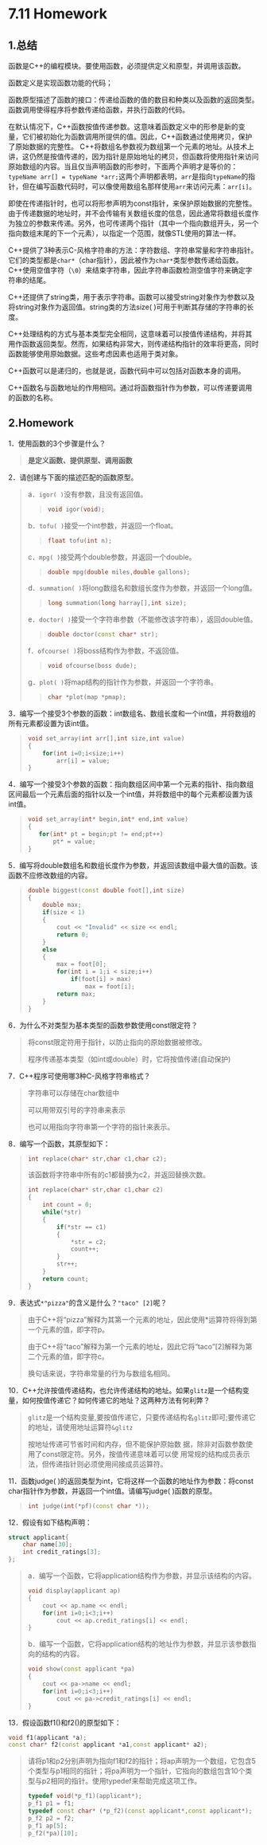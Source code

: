 # 7.11 Homework

## 1.总结

函数是C++的编程模块。要使用函数，必须提供定义和原型，并调用该函数。

函数定义是实现函数功能的代码；

函数原型描述了函数的接口：传递给函数的值的数目和种类以及函数的返回类型。函数调用使得程序将参数传递给函数，并执行函数的代码。

在默认情况下，C++函数按值传递参数。这意味着函数定义中的形参是新的变量，它们被初始化为函数调用所提供的值。因此，C++函数通过使用拷贝，保护了原始数据的完整性。
C++将数组名参数视为数组第一个元素的地址。从技术上讲，这仍然是按值传递的，因为指针是原始地址的拷贝，但函数将使用指针来访问原始数组的内容。当且仅当声明函数的形参时，下面两个声明才是等价的：`typeName arr[] = typeName *arr;`这两个声明都表明，`arr`是指向`typeName`的指针，但在编写函数代码时，可以像使用数组名那样使用`arr`来访问元素：`arr[i]`。

即使在传递指针时，也可以将形参声明为const指针，来保护原始数据的完整性。由于传递数据的地址时，并不会传输有关数组长度的信息，因此通常将数组长度作为独立的参数来传递。另外，也可传递两个指针（其中一个指向数组开头，另一个指向数组末尾的下一个元素），以指定一个范围，就像STL使用的算法一样。

C++提供了3种表示C-风格字符串的方法：字符数组、字符串常量和字符串指针。它们的类型都是`char*`（char指针），因此被作为`char*`类型参数传递给函数。C++使用空值字符（`\0`）来结束字符串，因此字符串函数检测空值字符来确定字符串的结尾。

C++还提供了string类，用于表示字符串。函数可以接受string对象作为参数以及将string对象作为返回值。string类的方法size( )可用于判断其存储的字符串的长度。

C++处理结构的方式与基本类型完全相同，这意味着可以按值传递结构，并将其用作函数返回类型。然而，如果结构非常大，则传递结构指针的效率将更高，同时函数能够使用原始数据。这些考虑因素也适用于类对象。

C++函数可以是递归的，也就是说，函数代码中可以包括对函数本身的调用。

C++函数名与函数地址的作用相同。通过将函数指针作为参数，可以传递要调用的函数的名称。

## 2.Homework

1．使用函数的3个步骤是什么？

>   **是定义函数、提供原型、调用函数**

2．请创建与下面的描述匹配的函数原型。

>   a．`igor( )`没有参数，且没有返回值。
>
>   >   ```cpp
>   >   void igor(void);
>   >   ```
>
>   b．`tofu( )`接受一个int参数，并返回一个float。
>
>   >   ```cpp
>   >   float tofu(int n);
>   >   ```
>
>   c．`mpg( )`接受两个double参数，并返回一个double。
>
>   >   ```cpp
>   >   double mpg(double miles,double gallons);
>   >   ```
>
>   d．`summation( )`将long数组名和数组长度作为参数，并返回一个long值。
>
>   >   ```cpp
>   >   long summation(long harray[],int size);
>   >   ```
>
>   e．`doctor( )`接受一个字符串参数（不能修改该字符串），返回double值。
>
>   >   ```cpp
>   >   double doctor(const char* str);
>
>   f．`ofcourse( )`将boss结构作为参数，不返回值。
>
>   >   ```cpp
>   >   void ofcourse(boss dude);
>
>   g．`plot( )`将map结构的指针作为参数，并返回一个字符串。
>
>   >   ```cpp
>   >   char *plot(map *pmap);

3．编写一个接受3个参数的函数：int数组名、数组长度和一个int值，并将数组的所有元素都设置为该int值。

>   ```cpp
>   void set_array(int arr[],int size,int value)
>   {
>       for(int i=0;i<size;i++)
>           arr[i] = value;
>   }
>   ```

4．编写一个接受3个参数的函数：指向数组区间中第一个元素的指针、指向数组区间最后一个元素后面的指针以及一个int值，并将数组中的每个元素都设置为该int值。

>```cpp
>void set_array(int* begin,int* end,int value)
>{
>    for(int* pt = begin;pt != end;pt++)
>        pt* = value;
>}
>```

5．编写将double数组名和数组长度作为参数，并返回该数组中最大值的函数。该函数不应修改数组的内容。

>   ```cpp
>   double biggest(const double foot[],int size)
>   {
>   	double max;
>       if(size < 1)
>       {
>           cout << "Invalid" << size << endl;
>           return 0;
>       }
>       else
>       {
>           max = foot[0];
>           for(int i = 1;i < size;i++)
>               if(foot[i] > max)
>                   max = foot[i];
>           return max;
>       }
>   }

6．为什么不对类型为基本类型的函数参数使用const限定符？

>   将const限定符用于指针，以防止指向的原始数据被修改。
>
>   程序传递基本类型（如int或double）时，它将按值传递(自动保护)

7．C++程序可使用哪3种C-风格字符串格式？

>字符串可以存储在char数组中
>
>可以用带双引号的字符串来表示
>
>也可以用指向字符串第一个字符的指针来表示。

8．编写一个函数，其原型如下：

>   ```cpp
>   int replace(char* str,char c1,char c2);
>   ```
>
>   该函数将字符串中所有的c1都替换为c2，并返回替换次数。
>
>   ```cpp
>   int replace(char* str,char c1,char c2)
>   {
>       int count = 0;
>       while(*str)
>       {
>           if(*str == c1)
>           {
>               *str = c2;
>               count++;
>           }
>           str++;
>       }
>       return count;
>   }

9．表达式`*"pizza"`的含义是什么？`"taco" [2]`呢？

>由于C++将“pizza”解释为其第一个元素的地址，因此使用*运算符将得到第一个元素的值，即字符p。
>
>由于C++将“taco”解释为第一个元素的地址，因此它将“taco”[2]解释为第二个元素的值，即字符c。
>
>换句话来说，字符串常量的行为与数组名相同。

10．C++允许按值传递结构，也允许传递结构的地址。如果`glitz`是一个结构变量，如何按值传递它？如何传递它的地址？这两种方法有何利弊？

>`glitz`是一个结构变量,要按值传递它，只要传递结构名`glitz`即可;要传递它的地址，请使用地址运算符`&glitz`
>
>按地址传递可节省时间和内存，但不能保护原始数
>据，除非对函数参数使用了const限定符。另外，按值传递意味着可以使
>用常规的结构成员表示法，但传递指针则必须使用间接成员运算符。

11．函数judge( )的返回类型为int，它将这样一个函数的地址作为参数：将const char指针作为参数，并返回一个int值。请编写judge( )函数的原型。

>   ```cpp
>   int judge(int(*pf)(const char *));

12．假设有如下结构声明：

```cpp
struct applicant{
	char name[30];
    int credit_ratings[3];
};
```

>   a．编写一个函数，它将application结构作为参数，并显示该结构的内容。
>
>   ```cpp
>   void display(applicant ap)
>   {
>       cout << ap.name << endl;
>       for(int i=0;i<3;i++)
>           cout << ap.credit_ratings[i] << endl;
>   }
>   ```
>
>   b．编写一个函数，它将application结构的地址作为参数，并显示该参数指向的结构的内容。
>
>   ```cpp
>   void show(const applicant *pa)
>   {
>       cout << pa->name << endl;
>       for(int i=0;i<3;i++)
>           cout << pa->credit_ratings[i] << endl;
>   }

13．假设函数f1()和f2()的原型如下：

```cpp
void f1(applicant *a);
const char* f2(const applicant *a1,const applicant* a2);
```

>   请将p1和p2分别声明为指向f1和f2的指针；将ap声明为一个数组，它包含5个类型与p1相同的指针；将pa声明为一个指针，它指向的数组包含10个类型与p2相同的指针。使用typedef来帮助完成这项工作。
>
>   ```cpp
>   typedef void(*p_f1)(applicant*);
>   p_f1 p1 = f1;
>   typedef const char* (*p_f2)(const applicant*,const applicant*);
>   p_f2 p2 = f2;
>   p_f1 ap[5];
>   p_f2(*pa)[10];
>   ```